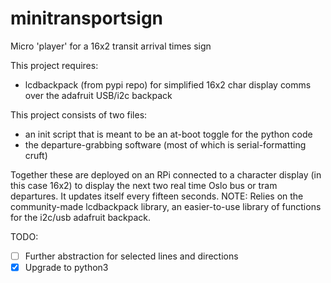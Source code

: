 # minitransportsign
Micro 'player' for a 16x2 transit arrival times sign

This project requires:
- lcdbackpack (from pypi repo) for simplified 16x2 char display comms over the
adafruit USB/i2c backpack

This project consists of two files: 

- an init script that is meant to be an at-boot toggle for the python code
- the departure-grabbing software (most of which is serial-formatting cruft) 

Together these are deployed on an RPi connected to a character display (in this case 16x2) to display the next two real time Oslo bus or tram departures. It updates itself every fifteen seconds.
NOTE: Relies on the community-made lcdbackpack library, an easier-to-use library of functions for the i2c/usb adafruit backpack.

TODO:
- [ ] Further abstraction for selected lines and directions
- [X] Upgrade to python3

